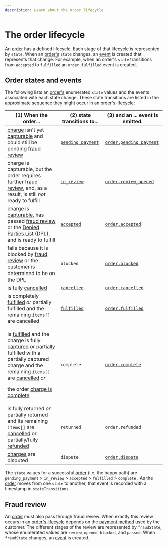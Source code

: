 ```yaml
---
description: Learn about the order lifecycle
---
```


# The order lifecycle

An [order](https://www.digitalriver.com/docs/digital-river-api-reference/#tag/Orders) has a defined lifecycle. Each stage of that lifecycle is represented by `state`. When an [order's](https://www.digitalriver.com/docs/digital-river-api-reference/#tag/Orders) `state` changes, an [event](https://www.digitalriver.com/docs/digital-river-api-reference/#tag/Events) is created that represents that change. For example, when an order's `state` transitions from `accepted` to `fulfilled` an `order.fulfilled` event is created.

## Order states and events

The following lists an [order's](https://www.digitalriver.com/docs/digital-river-api-reference/#tag/Orders) enumerated `state` values and the events associated with each state change. These state transitions are listed in the approximate sequence they might occur in an order's lifecycle:

| (1) When the order...                                                                                                                                                                                                                                                                                                                                                                                                                                                                                                                                                                                     | (2) state transitions to...                                                                                                           | (3) and an ... event is emitted.                                                                                                            |
| --------------------------------------------------------------------------------------------------------------------------------------------------------------------------------------------------------------------------------------------------------------------------------------------------------------------------------------------------------------------------------------------------------------------------------------------------------------------------------------------------------------------------------------------------------------------------------------------------------- | ------------------------------------------------------------------------------------------------------------------------------------- | ------------------------------------------------------------------------------------------------------------------------------------------- |
| [charge](../payment-charges.md) isn't yet [capturable](../payment-charges.md#how-a-charge-is-created) and could still be pending [fraud review](the-order-lifecycle.md#fraud-review)                                                                                                                                                                                                                                                                                                                                                                                                                      | [`pending_payment`](../../../order-management/creating-and-updating-an-order.md#handling-pending-payment-orders)                      | [`order.pending_payment`](../../../order-management/creating-and-updating-an-order.md#the-pending-payment-event)                            |
| charge is capturable, but the order requires further [fraud review](the-order-lifecycle.md#fraud-review), and, as a result, is still _not_ ready to fulfill                                                                                                                                                                                                                                                                                                                                                                                                                                               | [`in_review`](../../../order-management/creating-and-updating-an-order.md#handling-in-review-orders)                                  | [`order.review_opened`](../../../order-management/creating-and-updating-an-order.md#the-fraud-review-failure-event-1)                       |
| charge is [capturable](../payment-charges.md#captures), has passed [fraud review](the-order-lifecycle.md#fraud-review) or the [Denied Parties List](https://www.cbp.gov/trade/trade-community/programs-outreach/blocked-denied-debarred) (DPL), and is ready to fulfill                                                                                                                                                                                                                                                                                                                                   | [`accepted`](../../../order-management/creating-and-updating-an-order.md#handling-accepted-orders)                                    | [`order.accepted`](../../../order-management/creating-and-updating-an-order.md#listening-for-the-order-accepted-event)                      |
| fails because it is blocked by [fraud review](the-order-lifecycle.md#fraud-review) or the customer is determined to be on the [DPL](https://www.cbp.gov/trade/trade-community/programs-outreach/blocked-denied-debarred)                                                                                                                                                                                                                                                                                                                                                                                  | `blocked`                                                                                                                             | [`order.blocked`](../../../order-management/creating-and-updating-an-order.md#the-fraud-review-failure-event)                               |
| is fully [cancelled](../../../order-management/informing-digital-river-of-a-fulfillment.md#submitting-fulfillment-and-cancellation-requests)                                                                                                                                                                                                                                                                                                                                                                                                                                                              | [`cancelled`](../../../order-management/creating-and-updating-an-order.md#handling-the-order.cancelled-event)                         | [`order.cancelled`](../../../order-management/creating-and-updating-an-order.md#the-order-cancelled-event)                                  |
| is completely [fulfilled](../../../order-management/informing-digital-river-of-a-fulfillment.md#submitting-fulfillment-and-cancellation-requests) _or_ partially fulfilled and the remaining `items[]` are cancelled                                                                                                                                                                                                                                                                                                                                                                                      | [`fulfilled`](../../../order-management/informing-digital-river-of-a-fulfillment.md#submitting-fulfillment-and-cancellation-requests) | [`order.fulfilled`](../../../order-management/informing-digital-river-of-a-fulfillment.md#submitting-fulfillment-and-cancellation-requests) |
| <p>is <a href="../../../order-management/informing-digital-river-of-a-fulfillment.md#submitting-fulfillment-and-cancellation-requests">fulfilled</a> and the charge is fully <a href="../payment-charges.md#captures">captured</a> <em>or</em> partially fulfilled with a partially captured charge and the remaining <code>items[]</code> are <a href="../../../order-management/informing-digital-river-of-a-fulfillment.md#submitting-fulfillment-and-cancellation-requests">cancelled</a> <em>or</em></p><p>the order <a href="../payment-charges.md#the-charge-lifecycle">charge is complete</a></p> | `complete`                                                                                                                            | [`order.complete`](../../../order-management/informing-digital-river-of-a-fulfillment.md#handling-the-order-complete-event)                 |
| is fully returned _or_ partially returned and its remaining `items[]` are [cancelled](../../../order-management/informing-digital-river-of-a-fulfillment.md#partially-cancelling-an-order) or partially/fully [refunded](../../../order-management/returns-and-refunds-1/refunds/issuing-refunds.md)                                                                                                                                                                                                                                                                                                      | `returned`                                                                                                                            | `order.refunded`                                                                                                                            |
| [charges](../payment-charges.md) are disputed                                                                                                                                                                                                                                                                                                                                                                                                                                                                                                                                                             | `dispute`                                                                                                                             | [`order.dispute`](../../../order-management/returns-and-refunds-1/disputes-and-chargebacks.md)                                              |

The `state` values for a successful [order](https://www.digitalriver.com/docs/digital-river-api-reference/#tag/Orders) (i.e. the happy path) are `pending_payment` > `in_review` > `accepted` > `fulfilled` > `complete` . As the [order](the-order-lifecycle.md#order-states-and-events) moves from one `state` to another, that event is recorded with a timestamp in `stateTransitions`.

## Fraud review

An [order](https://www.digitalriver.com/docs/digital-river-api-reference/#tag/Orders) must also pass through fraud review. When exactly this review occurs in an [order's lifecycle](the-order-lifecycle.md#order-states-and-events) depends on the [payment method](../../../payments/supported-payment-methods/) used by the customer. The different stages of the review are represented by `fraudState`, whose enumerated values are `review_opened`, `blocked`, and `passed`. When `fraudState` changes, an [event](../../../order-management/events-and-webhooks-1/events-1/) is created.
